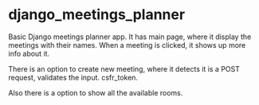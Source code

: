 # django_meetings_planner
Basic Django meetings planner app. It has main page, where it display the meetings with their names. When a meeting is clicked, it shows up more info about it.

There is an option to create new meeting, where it detects it is a POST request, validates the input. csfr_token.

Also there is a option to show all the available rooms.

